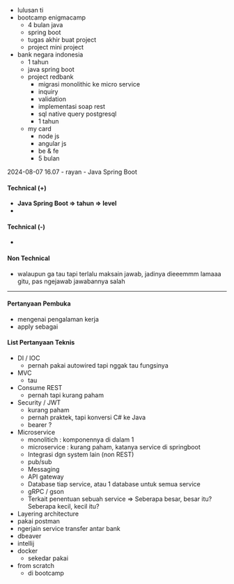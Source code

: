 - lulusan ti
- bootcamp enigmacamp 
	- 4 bulan java 
	- spring boot
	- tugas akhir buat project
	- project mini project
- bank negara indonesia
	- 1 tahun
	- java spring boot
	- project redbank
		- migrasi monolithic ke micro service
		- inquiry
		- validation
		- implementasi soap rest
		- sql native query postgresql
		- 1 tahun
	- my card
		- node js
		- angular js
		- be & fe
		- 5 bulan

2024-08-07 16.07 - rayan - Java Spring Boot

#### Technical (+) 

- **Java Spring Boot => tahun => level**  
- 

#### Technical (-)  

- 

#### Non Technical  

- walaupun ga tau tapi terlalu maksain jawab, jadinya dieeemmm lamaaa gitu, pas ngejawab jawabannya salah 

---

#### Pertanyaan Pembuka

- mengenai pengalaman kerja  
- apply sebagai


#### List Pertanyaan Teknis

- DI / IOC
	- pernah pakai autowired tapi nggak tau fungsinya
- MVC
	- tau
- Consume REST
	- pernah tapi kurang paham
- Security / JWT
	- kurang paham
	- pernah praktek, tapi konversi C# ke Java
	- bearer ?
- Microservice
	- monolitich : komponennya di dalam 1
	- microservice : kurang paham, katanya service di springboot
	- Integrasi dgn system lain (non REST)
	- pub/sub
	- Messaging
	- API gateway
	- Database tiap service, atau 1 database untuk semua service
	- gRPC / gson
	- Terkait penentuan sebuah service => Seberapa besar, besar itu? Seberapa kecil, kecil itu?
- Layering architecture
- pakai postman
- ngerjain service transfer antar bank
- dbeaver
- intellij
- docker
	- sekedar pakai
- from scratch
	- di bootcamp